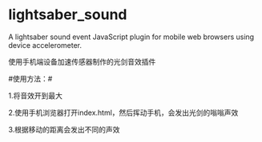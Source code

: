 # lightsaber_sound
A lightsaber sound event JavaScript plugin for mobile web browsers using device accelerometer.

使用手机端设备加速传感器制作的光剑音效插件

#使用方法：#

1.将音效开到最大


2.使用手机浏览器打开index.html，然后挥动手机，会发出光剑的嗡嗡声效


3.根据移动的距离会发出不同的声效

